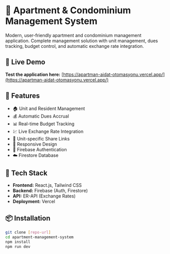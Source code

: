 # 🏢 Apartment & Condominium Management System

Modern, user-friendly apartment and condominium management application. Complete management solution with unit management, dues tracking, budget control, and automatic exchange rate integration.

## 🚀 Live Demo

**Test the application here:** [https://apartman-aidat-otomasyonu.vercel.app/](https://apartman-aidat-otomasyonu.vercel.app/)

## 🌟 Features

- 🏠 Unit and Resident Management
- 💰 Automatic Dues Accrual
- 📊 Real-time Budget Tracking
- 💹 Live Exchange Rate Integration
- 🔗 Unit-specific Share Links
- 📱 Responsive Design
- 🔐 Firebase Authentication
- ☁️ Firestore Database

## 🚀 Tech Stack

- **Frontend:** React.js, Tailwind CSS
- **Backend:** Firebase (Auth, Firestore)
- **API:** ER-API (Exchange Rates)
- **Deployment:** Vercel

## 📦 Installation

```bash
git clone [repo-url]
cd apartment-management-system
npm install
npm run dev